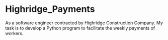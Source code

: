 # Highridge_Payments
As a software engineer contracted by Highridge Construction Company. My task is to develop a Python program to facilitate the weekly payments of workers.
